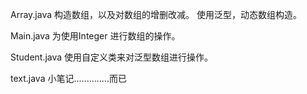 Array.java
构造数组，以及对数组的增删改减。
使用泛型，动态数组构造。

Main.java
为使用Integer 进行数组的操作。

Student.java
使用自定义类来对泛型数组进行操作。

text.java
小笔记..............而已
